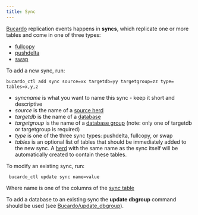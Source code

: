 ```yaml
---
title: Sync
---
```


[Bucardo](/Bucardo "wikilink") replication events happens in **syncs**, which replicate one or more tables and come in one of three types:

-   [fullcopy](/fullcopy "wikilink")
-   [pushdelta](/pushdelta "wikilink")
-   [swap](/swap "wikilink")

To add a new sync, run:

` bucardo_ctl add sync `<syncname>` source=xx targetdb=yy targetgroup=zz type=`<type>` tables=x,y,z`

-   *syncname* is what you want to name this sync - keep it short and descriptive
-   *source* is the name of a [source herd](/source_herd "wikilink")
-   *targetdb* is the name of a [database](/database "wikilink")
-   *targetgroup* is the name of a [database group](/database_group "wikilink") (note: only one of targetdb or targetgroup is required)
-   *type* is one of the three sync types: pushdelta, fullcopy, or swap
-   *tables* is an optional list of tables that should be immediately added to the new sync. A [herd](/herd "wikilink") with the same name as the sync itself will be automatically created to contain these tables.

To modify an existing sync, run:

` bucardo_ctl update sync name=value`

Where name is one of the columns of the [sync table](/sync_table "wikilink")

To add a database to an existing sync the **update dbgroup** command should be used (see [Bucardo/update_dbgroup](/Bucardo/update_dbgroup "wikilink")).

